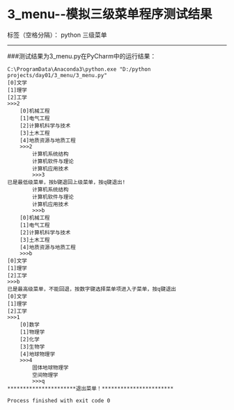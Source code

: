 ﻿# 3_menu--模拟三级菜单程序测试结果

标签（空格分隔）： python 三级菜单

---
###测试结果为3_menu.py在PyCharm中的运行结果：

    C:\ProgramData\Anaconda3\python.exe "D:/python projects/day01/3_menu/3_menu.py"
    [0]文学
    [1]理学
    [2]工学
    >>>2
    	[0]机械工程
    	[1]电气工程
    	[2]计算机科学与技术
    	[3]土木工程
    	[4]地质资源与地质工程
    	>>>2
    		计算机系统结构
    		计算机软件与理论
    		计算机应用技术
    		>>>3
    已是最低级菜单，按b键退回上级菜单，按q键退出!
    		计算机系统结构
    		计算机软件与理论
    		计算机应用技术
    		>>>b
    	[0]机械工程
    	[1]电气工程
    	[2]计算机科学与技术
    	[3]土木工程
    	[4]地质资源与地质工程
    	>>>b
    [0]文学
    [1]理学
    [2]工学
    >>>b
    已是最高级菜单，不能回退，按数字键选择菜单项进入子菜单，按q键退出
    [0]文学
    [1]理学
    [2]工学
    >>>1
    	[0]数学
    	[1]物理学
    	[2]化学
    	[3]生物学
    	[4]地球物理学
    	>>>4
    		固体地球物理学
    		空间物理学
    		>>>q
    **********************退出菜单！***********************
    
    Process finished with exit code 0







